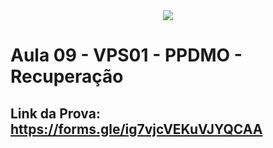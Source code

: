 <div align = "center">

<img src="https://github.com/user-attachments/assets/624f2f98-807a-486d-b549-8feab26b7c61">

</div>

# Aula 09 - VPS01 - PPDMO - Recuperação


## Link da Prova: https://forms.gle/ig7vjcVEKuVJYQCAA
